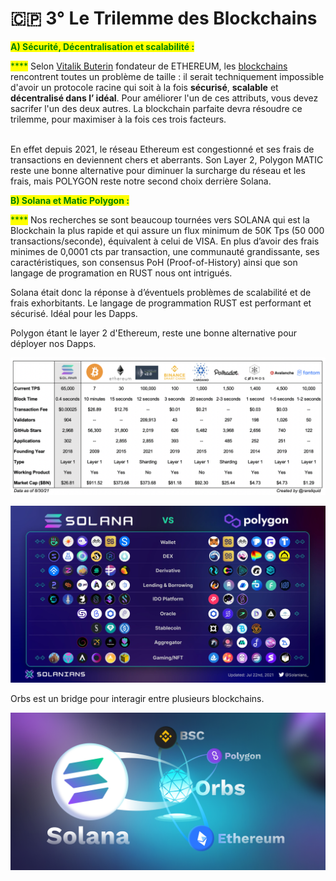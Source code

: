 # 🇨🇵 3° Le Trilemme des Blockchains

<mark style="color:green;">**A) Sécurité, Décentralisation et scalabilité :**</mark>

&#x20;    <mark style="color:green;">****</mark>     Selon [Vitalik Buterin](https://fr.wikipedia.org/wiki/Vitalik\_Buterin) fondateur de ETHEREUM, les [blockchains](https://stakepool.fr/definition/blockchain) rencontrent toutes un problème de taille : il serait techniquement impossible d'avoir un protocole racine qui soit à la fois **sécurisé**, **scalable** et **décentralisé dans l’ idéal**. Pour améliorer l'un de ces attributs, vous devez sacrifer l'un des deux autres. La blockchain parfaite devra résoudre ce trilemme, pour maximiser à la fois ces trois facteurs.

\
En effet depuis 2021, le réseau Ethereum est congestionné et ses frais de transactions en deviennent chers et aberrants. Son Layer 2, Polygon MATIC reste une bonne alternative pour diminuer la surcharge du réseau et les frais, mais POLYGON reste notre second choix derrière Solana.



<mark style="color:green;">**B) Solana et Matic Polygon :**</mark>

&#x20;     <mark style="color:green;">****</mark>      Nos recherches se sont beaucoup tournées vers SOLANA qui est la Blockchain la plus rapide et qui assure un flux minimum de 50K Tps (50 000 transactions/seconde), équivalent à celui de VISA. En plus d’avoir des frais minimes de 0,0001 cts par transaction, une communauté grandissante, ses caractéristiques, son consensus PoH (Proof-of-History) ainsi que son langage de programation en RUST nous ont intrigués.

Solana était donc la réponse à d’éventuels problèmes de scalabilité et de frais exhorbitants. Le langage de programmation RUST est performant et sécurisé. Idéal pour les Dapps.

Polygon étant le layer 2 d'Ethereum, reste une bonne alternative pour déployer nos Dapps.

![](<.gitbook/assets/Solana comparatif.png>)

![](<.gitbook/assets/Solana VS Polygon.jpeg>)

Orbs est un bridge pour interagir entre plusieurs blockchains.&#x20;

![](.gitbook/assets/ORBS.jpg)
